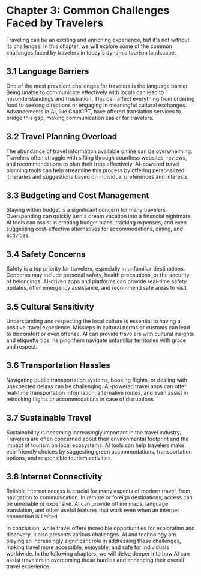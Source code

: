 Chapter 3: Common Challenges Faced by Travelers
===============================================

Traveling can be an exciting and enriching experience, but it's not without its challenges. In this chapter, we will explore some of the common challenges faced by travelers in today's dynamic tourism landscape.

3.1 Language Barriers
---------------------

One of the most prevalent challenges for travelers is the language barrier. Being unable to communicate effectively with locals can lead to misunderstandings and frustration. This can affect everything from ordering food to seeking directions or engaging in meaningful cultural exchanges. Advancements in AI, like ChatGPT, have offered translation services to bridge this gap, making communication easier for travelers.

3.2 Travel Planning Overload
----------------------------

The abundance of travel information available online can be overwhelming. Travelers often struggle with sifting through countless websites, reviews, and recommendations to plan their trips effectively. AI-powered travel planning tools can help streamline this process by offering personalized itineraries and suggestions based on individual preferences and interests.

3.3 Budgeting and Cost Management
---------------------------------

Staying within budget is a significant concern for many travelers. Overspending can quickly turn a dream vacation into a financial nightmare. AI tools can assist in creating budget plans, tracking expenses, and even suggesting cost-effective alternatives for accommodations, dining, and activities.

3.4 Safety Concerns
-------------------

Safety is a top priority for travelers, especially in unfamiliar destinations. Concerns may include personal safety, health precautions, or the security of belongings. AI-driven apps and platforms can provide real-time safety updates, offer emergency assistance, and recommend safe areas to visit.

3.5 Cultural Sensitivity
------------------------

Understanding and respecting the local culture is essential to having a positive travel experience. Missteps in cultural norms or customs can lead to discomfort or even offense. AI can provide travelers with cultural insights and etiquette tips, helping them navigate unfamiliar territories with grace and respect.

3.6 Transportation Hassles
--------------------------

Navigating public transportation systems, booking flights, or dealing with unexpected delays can be challenging. AI-powered travel apps can offer real-time transportation information, alternative routes, and even assist in rebooking flights or accommodations in case of disruptions.

3.7 Sustainable Travel
----------------------

Sustainability is becoming increasingly important in the travel industry. Travelers are often concerned about their environmental footprint and the impact of tourism on local ecosystems. AI tools can help travelers make eco-friendly choices by suggesting green accommodations, transportation options, and responsible tourism activities.

3.8 Internet Connectivity
-------------------------

Reliable internet access is crucial for many aspects of modern travel, from navigation to communication. In remote or foreign destinations, access can be unreliable or expensive. AI can provide offline maps, language translation, and other useful features that work even when an internet connection is limited.

In conclusion, while travel offers incredible opportunities for exploration and discovery, it also presents various challenges. AI and technology are playing an increasingly significant role in addressing these challenges, making travel more accessible, enjoyable, and safe for individuals worldwide. In the following chapters, we will delve deeper into how AI can assist travelers in overcoming these hurdles and enhancing their overall travel experience.
